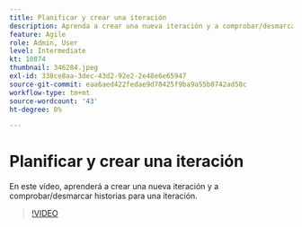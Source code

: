 ```yaml
---
title: Planificar y crear una iteración
description: Aprenda a crear una nueva iteración y a comprobar/desmarcar historias para una iteración.
feature: Agile
role: Admin, User
level: Intermediate
kt: 10874
thumbnail: 346284.jpeg
exl-id: 338ce8aa-3dec-43d2-92e2-2e48e6e65947
source-git-commit: eaa6aed422fedae9d78425f9ba9a55b0742ad58c
workflow-type: tm+mt
source-wordcount: '43'
ht-degree: 0%

---
```


# Planificar y crear una iteración

En este vídeo, aprenderá a crear una nueva iteración y a comprobar/desmarcar historias para una iteración.

>[!VIDEO](https://video.tv.adobe.com/v/346284/?quality=12&learn=on)
